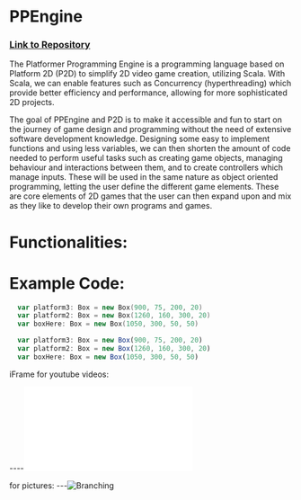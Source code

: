 # PPEngine

### [Link to Repository](https://github.com/FernandoDavis/PPEngine)



The Platformer Programming Engine is a programming language based on Platform 2D (P2D) to simplify 2D video game creation, utilizing Scala. With Scala, we can enable features such as Concurrency (hyperthreading) which provide better efficiency and performance, allowing for more sophisticated 2D projects.


The goal of PPEngine and P2D is to make it accessible and fun to start on the journey of game design and programming without the need of extensive software development knowledge. Designing some easy to implement functions and using less variables, we can then shorten the amount of code needed to perform useful tasks such as creating game objects, managing behaviour and interactions between them, and to create controllers which manage inputs. These will be used in the same nature as object oriented programming, letting the user define the different game elements. These are core elements of 2D games that the user can then expand upon and mix as they like to develop their own programs and games.
 
# Functionalities:

# Example Code:
```scala
  var platform3: Box = new Box(900, 75, 200, 20)
  var platform2: Box = new Box(1260, 160, 300, 20)
  var boxHere: Box = new Box(1050, 300, 50, 50)
```

```js
  var platform3: Box = new Box(900, 75, 200, 20)
  var platform2: Box = new Box(1260, 160, 300, 20)
  var boxHere: Box = new Box(1050, 300, 50, 50)
```





iFrame for youtube videos:

----<iframe width="X" height="Y" src="LINK" frameborder="0" allow="autoplay; encrypted-media" allowfullscreen></iframe>

for pictures:
---![Branching](lINK)




